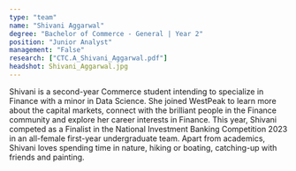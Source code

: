 ```yaml
---
type: "team"
name: "Shivani Aggarwal"
degree: "Bachelor of Commerce - General | Year 2"
position: "Junior Analyst"
management: "False"
research: ["CTC.A_Shivani_Aggarwal.pdf"]
headshot: Shivani_Aggarwal.jpg
---
```


Shivani is a second-year Commerce student intending to specialize in Finance with a minor in Data Science. She joined WestPeak to learn more about the capital markets, connect with the brilliant people in the Finance community and explore her career interests in Finance. This year, Shivani competed as a Finalist in the National Investment Banking Competition 2023 in an all-female first-year undergraduate team. Apart from academics, Shivani loves spending time in nature, hiking or boating, catching-up with friends and painting.

